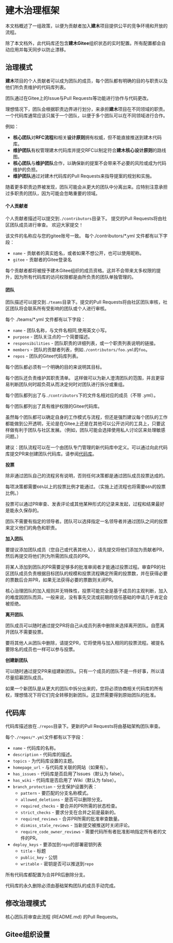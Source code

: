 # 建木治理框架

本文档概述了一组政策，以便为贡献者加入**建木**项目提供公平的竞争环境和开放的流程。

除了本文档外，此代码库还包含**建木Gitee**组织状态的实时配置。所有配置都会自动应用并每天同步以防止漂移。

## 治理模式

**建木**项目的个人贡献者可以成为团队的成员，每个团队都有明确的目的与职责以及他们所负责维护的代码库列表。

团队通过在Gitee上的Issue与Pull Requests等功能进行协作与代码更改。

理想情况下，团队会根据职责边界进行划分，来承担**建木**项目在不同领域的职责。一个代码库通常应该只属于一个团队，以便于多个团队可以在不同领域进行合作。

例如：

* **核心团队**对**RFC流程**和相关**设计原则**拥有权威，但不能直接推送到建木代码库。
* **维护团队**有权管理建木代码库并提交RFC以制定符合**建木核心设计原则**的路线图。
* **核心团队**与**维护团队**合作，以确保新的提案不会带来不必要的风险或成为代码维护的负担。
* **维护团队**通过对建木代码库的Pull Requests来指导提案的规划和实施。

随着更多职责边界被发现，团队可能会从更大的团队中分离出来。应特别注意承担过多职责的团队，因为可能会忽略重要的领域。

#### 个人贡献者

个人贡献者描述可以提交到`./contributors`目录下。 提交的Pull Requests将由社区团队成员进行审查。 欢迎大家提交！

该文件的名称应与您的gitee账号一致。 每个./contributors/*.yml 文件都有以下字段：

* `name` - 贡献者的真实姓名，或者如果不想公开，也可以使用昵称。
* `gitee` - 贡献者的Gitee登录名

每个贡献者都将被授予建木Gitee组织的成员资格。这并不会带来太多权限的提升，因为所有代码库的访问权限都是由所负责的团队单独管理的。

#### 团队
团队描述可以提交到`./teams`目录下。提交的Pull Requests将由社区团队审核，社区团队将会联系所有受影响的团队或个人进行审核。

每个 ./teams/*.yml 文件都有以下字段：

* `name` - 团队名称，与文件名相同,使用英文小写。
* `purpose` - 团队关注点的一个简要描述。
* `responsibilities` - 团队职责的详细列表，或一个职责列表说明的链接。
* `members` - 团队的贡献者列表，例如`./contributors/foo.yml`的`foo`。
* `repos` - 团队的Gitee代码库列表。

每个团队都必须有一个明确的目的来说明其目标。

每个团队还负责维护其职责清单。 这样做可以为新人澄清团队的范围，并且更容易判断团队何时超负荷从而决定何时对团队进行拆分或重组。

每个团队都列出了与`./contributors`下的文件名相对应的成员（不带 .yml）。

每个团队都列出了具有维护权限的Gitee代码库。

虽然每个团队都可以确定自身的工作模式与流程，但还是强烈建议每个团队的工作都能做到公开透明，无论是在Gitee上还是在其他可以公开访问的工具上，只要这样做有利于团队与社区发展。（例如，团队可能会选择使用私人讨论区来处理敏感问题。）

建议：团队流程可以在一个由团队专门管理的新代码库中定义。可以通过向此代码库提交PR来创建团队代码库。请参阅[代码库](#代码库)。

**投票**

除非通过团队自己的流程另有说明，否则任何决策都是通过团队成员投票达成的。

每项决策都需要`66%`以上的投票比例才能通过。（实施上述流程也将需要`66%`的投票比例。）

投票可以通过PR审查、发表评论或其他某种形式的记录来发起，过程和结果最好是能永久保存的。

团队不需要有指定的领导者。团队可以选择指定一名领导者并通过团队之间的投票来定义他们的角色和职责。

**加入团队**

要提议添加团队成员（您自己或代表其他人），请先提交将他们添加为贡献者PR，然后再提交将他们列为所需团队成员的PR。

将某人添加到团队的PR需要足够多的批准审阅者才能通过投票过程。审查PR的社区团队成员负责根据目标团队的规模和投票流程确定所需的投票数，并在获得必要的票数后合并PR，如果无法获得必要的票数则关闭PR。

核心治理团队的加入规则并无特殊性，投票可能完全是基于成员的主观判断，加入的难度因团队而异。一般来说，没有事先交流或前期的信任基础的申请几乎肯定会被拒绝。

**离开团队**

团队成员可以随时通过提交PR将自己从成员列表中删除来选择离开团队。自愿离开团队不需要投票。

要将其他人从团队中删除，请提交PR，它将使用与加入相同的投票流程。被提名要除名的成员也一样可以参与投票。

**创建新团队**

可以随时通过提交PR来组建新团队。只有一个成员的团队不是一件好事，所以请尽量招募团队成员。

如果一个新团队是从更大的团队中拆分出来的，您将必须协商相关代码库的所有权，理想情况下将它们完全转移到新团队。这显然需要得到原始团队的批准。

## 代码库
代码库描述放在`./repos`目录下。更新的Pull Requests将由基础架构团队审查。

每个`./repos/*.yml`文件都有以下字段：

* `name` - 代码库的名称。
* `description` - 代码库的描述。
* `topics` - 为代码库设置的主题。
* `homepage_url` - 与代码库关联的网站（如果有）。
* `has_issues` - 代码库是否启用了Issues（默认为 false）。
* `has_wiki` - 代码库是否启用了 Wiki（默认为 false）。
* `branch_protection` - 分支保护设置列表：
    * `pattern` - 要匹配的分支名称模式。
    * `allowed_deletions` - 是否可以删除分支。
    * `required_checks` - 要合并的PR所需的状态检查。
    * `strict_checks` - 要求分支在合并之前是最新的。
    * `required_reviews` - 合并PR所需的批准审查数量。
    * `dismiss_stale_reviews` - 当新提交被推送时关闭评论。
    * `require_code_owner_reviews` - 需要代码所有者批准影响指定所有者的文件的PR。
* `deploy_keys` - 要添加到`repo`的部署密钥列表
    * `title` - 标题
    * `public_key` - 公钥
    * `writable` - 密钥是否可以推送到`repo`

所有代码库都配置为合并PR后删除分支。

代码库的永久删除必须由基础架构团队的成员手动完成。

## 修改治理模式

核心团队将审查此流程 (README.md) 的Pull Requests。

## Gitee组织设置
